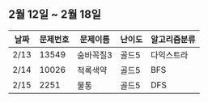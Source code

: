 ## 2월 12일 ~ 2월 18일
|날짜|문제번호|문제이름|난이도|알고리즘분류|
|----|----|------|----|-----------|
|2/13|13549|숨바꼭질3|골드5|다익스트라|
|2/14|10026|적록색약|골드5|BFS|
|2/15|2251|물통|골드5|DFS|
